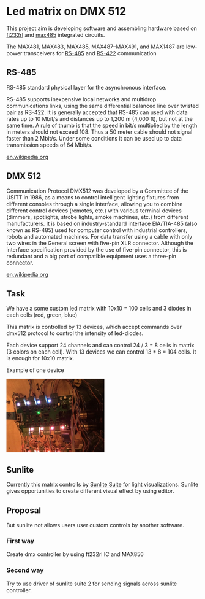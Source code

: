 # Led matrix on DMX 512

This project aim is developing software and assembling hardware based on [ft232rl](docs/datasheets/DS_FT232R.pdf) and [max485](docs/datasheets/max485/pdf) integrated circuits.

The MAX481, MAX483, MAX485, MAX487–MAX491, and MAX1487 are low-power transceivers for [RS-485](https://en.wikipedia.org/wiki/RS-485) and [RS-422](https://en.wikipedia.org/wiki/RS-422) communication

## RS-485

RS-485 standard physical layer for the asynchronous interface.

RS-485 supports inexpensive local networks and multidrop communications links, using the same differential balanced line over twisted pair as RS-422. It is generally accepted that RS-485 can used with data rates up to 10 Mbit/s and distances up to 1,200 m (4,000 ft), but not at the same time. A rule of thumb is that the speed in bit/s multiplied by the length in meters should not exceed 108. Thus a 50 meter cable should not signal faster than 2 Mbit/s. Under some conditions it can be used up to data transmission speeds of 64 Mbit/s.

[en.wikipedia.org](https://en.wikipedia.org/wiki/RS-485)

## DMX 512

Communication Protocol DMX512 was developed by a Committee of the USITT in 1986, as a means to control intelligent lighting fixtures from different consoles through a single interface, allowing you to combine different control devices (remotes, etc.) with various terminal devices (dimmers, spotlights, strobe lights, smoke machines, etc.) from different manufacturers. It is based on industry-standard interface EIA/TIA-485 (also known as RS-485) used for computer control with industrial controllers, robots and automated machines. For data transfer using a cable with only two wires in the General screen with five-pin XLR connector. Although the interface specification provided by the use of five-pin connector, this is redundant and a big part of compatible equipment uses a three-pin connector.

[en.wikipedia.org](https://ru.wikipedia.org/wiki/DMX-512)


## Task

We have a some custom led matrix with 10x10 = 100 cells and 3 diodes in each cells (red, green, blue)

This matrix is controlled by 13 devices, which accept commands over dmx512 protocol to control the intensity of led-diodes.

Each device support 24 channels and can control 24 / 3 = 8 cells in matrix (3 colors on each cell). With 13 devices we can control 13 * 8 = 104 cells. It is enough for 10x10 matrix.

Example of one device

<img src="docs/images/led-network-controller-overdmx512.jpg" width="256" height="192">

## Sunlite

Currently this matrix controlls by [Sunlite Suite](https://www.nicolaudie.com/ru/suite2.htm) for light visualizations.
Sunlite gives opportunities to create different visual effect by using editor.


## Proposal

But sunlite not allows users user custom controls by another software.

### First way

Create dmx controller by using ft232rl IC and MAX856

### Second way

Try to use driver of sunlite suite 2 for sending signals across sunlite controller.